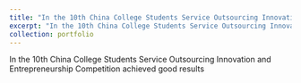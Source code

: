 ```yaml
---
title: "In the 10th China College Students Service Outsourcing Innovation and Entrepreneurship Competition achieved good results"
excerpt: "In the 10th China College Students Service Outsourcing Innovation and Entrepreneurship Competition achieved good results<br/><img src='/images/10.png'>"
collection: portfolio
---
```


In the 10th China College Students Service Outsourcing Innovation and Entrepreneurship Competition achieved good results
